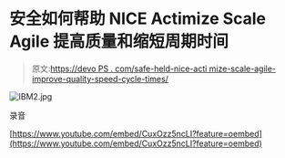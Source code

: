 # 安全如何帮助 NICE Actimize Scale Agile 提高质量和缩短周期时间

> 原文:[https://devo PS . com/safe-held-nice-acti mize-scale-agile-improve-quality-speed-cycle-times/](https://devops.com/safe-helped-nice-actimize-scale-agile-improve-quality-speed-cycle-times/)

![IBM2.jpg](../Images/f90ff0605ec637f70deecd58f28e83ec.png)

录音

[https://www.youtube.com/embed/CuxOzz5ncLI?feature=oembed](https://www.youtube.com/embed/CuxOzz5ncLI?feature=oembed)